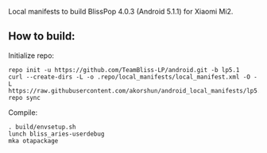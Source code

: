 Local manifests to build BlissPop 4.0.3 (Android 5.1.1) for Xiaomi Mi2.

How to build:
-------------

Initialize repo:

    repo init -u https://github.com/TeamBliss-LP/android.git -b lp5.1
    curl --create-dirs -L -o .repo/local_manifests/local_manifest.xml -O -L https://raw.githubusercontent.com/akorshun/android_local_manifests/lp5.1/local_manifest.xml
    repo sync

Compile:

    . build/envsetup.sh
    lunch bliss_aries-userdebug
    mka otapackage
